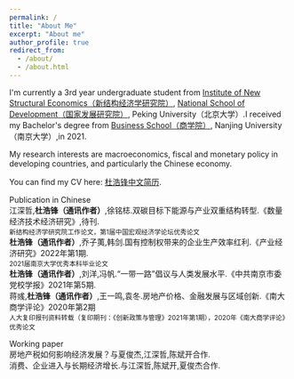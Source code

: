 ```yaml
---
permalink: /
title: "About Me"
excerpt: "About me"
author_profile: true
redirect_from: 
  - /about/
  - /about.html
---
```

I'm currently a 3rd year undergraduate student from [ Institute of New Structural Economics（新结构经济学研究院）](https://www.nse.pku.edu.cn/), [ National School of Development（国家发展研究院）](https://nsd.pku.edu.cn/), Peking University（北京大学）.I received my Bachelor's degree from [Business School（商学院）](https://nubs.nju.edu.cn/), Nanjing University（南京大学）,in 2021.

My research interests are macroeconomics, fiscal and monetary policy in developing countries, and particularly the Chinese economy.

You can find my CV here: [杜浩锋中文简历](../assets/杜浩锋中文简历.pdf).

Publication in Chinese\
江深哲,**杜浩锋（通讯作者）**,徐铭梽.双碳目标下能源与产业双重结构转型.《数量经济技术经济研究》,待刊.\
<small>新结构经济学研究院工作论文，第1届中国宏观经济学论坛优秀论文</small>\
**杜浩锋（通讯作者）**,乔子荑,韩剑.国有控制权带来的企业生产效率红利.《产业经济研究》2022年第1期.\
<small>2021届南京大学优秀本科毕业论文</small>\
**杜浩锋（通讯作者）**,刘洋,冯帆.“一带一路”倡议与人类发展水平.《中共南京市委党校学报》2021年第5期.\
蒋彧,**杜浩锋（通讯作者）**,王一鸣,袁冬.房地产价格、金融发展与区域创新.《南大商学评论》2020年第2期\
<small>人大复印报刊资料转载（复印期刊：《创新政策与管理》2021年第1期），2020年《南大商学评论》优秀论文</small>


Working paper\
房地产税如何影响经济发展？与夏俊杰,江深哲,陈斌开合作.\
消费、企业进入与长期经济增长.与江深哲,陈斌开,夏俊杰合作.
